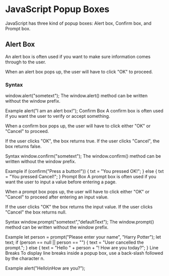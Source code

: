 # JavaScript Popup Boxes

JavaScript has three kind of popup boxes: Alert box, Confirm box, and Prompt box.

## Alert Box
An alert box is often used if you want to make sure information comes through to the user.

When an alert box pops up, the user will have to click "OK" to proceed.

### Syntax
window.alert("sometext");
The window.alert() method can be written without the window prefix.

Example
alert("I am an alert box!");
Confirm Box
A confirm box is often used if you want the user to verify or accept something.

When a confirm box pops up, the user will have to click either "OK" or "Cancel" to proceed.

If the user clicks "OK", the box returns true. If the user clicks "Cancel", the box returns false.

Syntax
window.confirm("sometext");
The window.confirm() method can be written without the window prefix.

Example
if (confirm("Press a button!")) {
  txt = "You pressed OK!";
} else {
  txt = "You pressed Cancel!";
}
Prompt Box
A prompt box is often used if you want the user to input a value before entering a page.

When a prompt box pops up, the user will have to click either "OK" or "Cancel" to proceed after entering an input value.

If the user clicks "OK" the box returns the input value. If the user clicks "Cancel" the box returns null.

Syntax
window.prompt("sometext","defaultText");
The window.prompt() method can be written without the window prefix.

Example
let person = prompt("Please enter your name", "Harry Potter");
let text;
if (person == null || person == "") {
  text = "User cancelled the prompt.";
} else {
  text = "Hello " + person + "! How are you today?";
}
Line Breaks
To display line breaks inside a popup box, use a back-slash followed by the character n.

Example
alert("Hello\nHow are you?");